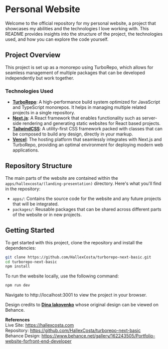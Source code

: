 # Personal Website

Welcome to the official repository for my personal website, a project that showcases my abilities and the technologies I love working with. This README provides insights into the structure of the project, the technologies used, and how you can explore the code yourself.

## Project Overview

This project is set up as a monorepo using TurboRepo, which allows for seamless management of multiple packages that can be developed independently but work together.

### Technologies Used

- [**TurboRepo**](https://turbo.build/repo/docs): A high-performance build system optimized for JavaScript and TypeScript monorepos. It helps in managing multiple related projects in a single repository.
- [**Next.js**](https://nextjs.org/docs): A React framework that enables functionality such as server-side rendering and generating static websites for React based projects.
- [**TailwindCSS**](https://tailwindcss.com/): A utility-first CSS framework packed with classes that can be composed to build any design, directly in your markup.
- [**Vercel**](https://vercel.com): The hosting platform that seamlessly integrates with Next.js and TurboRepo, providing an optimal environment for deploying modern web applications.

## Repository Structure

The main parts of the website are contained within the `apps/hallexcosta/(landing-presentation)` directory. Here's what you'll find in the repository:

- `apps/`: Contains the source code for the website and any future projects that will be integrated.
- `packages/`: Reusable packages that can be shared across different parts of the website or in new projects.

## Getting Started

To get started with this project, clone the repository and install the dependencies:

```bash
git clone https://github.com/HallexCosta/turborepo-next-basic.git
cd turborepo-next-basic
npm install
```

To run the website locally, use the following command:

```bash
npm run dev
```

Navigate to http://localhost:3001 to view the project in your browser.

Design credits to **[Dina Iakovenko](https://www.linkedin.com/in/dina-iakovenko)** whose original design can be viewed on Behance.

**References**  
Live Site: https://hallexcosta.com  
Repository: https://github.com/HallexCosta/turborepo-next-basic  
Behance Design: https://www.behance.net/gallery/162243505/Portfolio-website-forfront-end-developer
